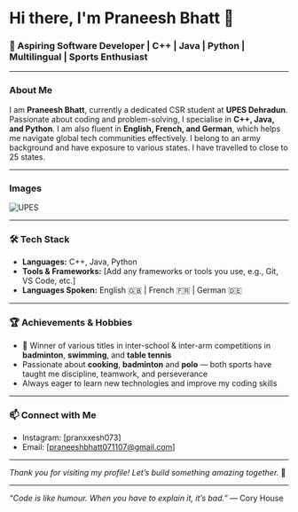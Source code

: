 # Hi there, I'm Praneesh Bhatt 👋

### 🚀 Aspiring Software Developer | C++ | Java | Python | Multilingual | Sports Enthusiast

---

### About Me
I am **Praneesh Bhatt**, currently a dedicated CSR student at **UPES Dehradun**. Passionate about coding and problem-solving, I specialise in **C++, Java, and Python**. I am also fluent in **English, French, and German**, which helps me navigate global tech communities effectively. I belong to an army background and have exposure to various states. I have travelled to close to 25 states.

---
### Images
![UPES](https://github.com/santoshpanda1995/Basic-Markdown-Editing-for-GitHub/blob/main/upes.png)

---

### 🛠 Tech Stack
- **Languages:** C++, Java, Python  
- **Tools & Frameworks:** [Add any frameworks or tools you use, e.g., Git, VS Code, etc.]  
- **Languages Spoken:** English 🇬🇧 | French 🇫🇷 | German 🇩🇪

---

### 🏆 Achievements & Hobbies
- 🏸 Winner of various titles in inter-school & inter-arm competitions in **badminton**, **swimming**, and **table tennis**  
- Passionate about **cooking**, **badminton** and **polo** — both sports have taught me discipline, teamwork, and perseverance  
- Always eager to learn new technologies and improve my coding skills  
---

### 📫 Connect with Me
- Instagram: [pranxxesh073]
- Email: [praneeshbhatt071107@gmail.com]

---

*Thank you for visiting my profile! Let’s build something amazing together.* 🚀

---

*“Code is like humour. When you have to explain it, it’s bad.”* — Cory House
